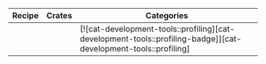 | Recipe | Crates | Categories |
|---|---|---|
|  |  | [![cat-development-tools::profiling][cat-development-tools::profiling-badge]][cat-development-tools::profiling] |
